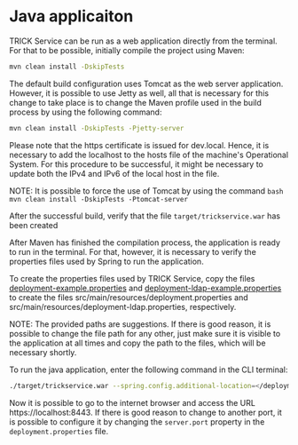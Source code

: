 # Java applicaiton

TRICK Service can be run as a web application directly from the terminal. For that to be possible, initially compile the project using Maven:

```bash
mvn clean install -DskipTests
```

The default build configuration uses Tomcat as the web server application. However, it is possible to use Jetty as well, all that is necessary for this change to take place is to change the Maven profile used in the build process by using the following command:

```bash
mvn clean install -DskipTests -Pjetty-server
```

Please note that the https certificate is issued for dev.local. Hence, it is necessary to add the localhost to the hosts file of the machine's Operational System. For this procedure to be successful, it might be necessary to update both the IPv4 and IPv6 of the local host in the file.

NOTE: It is possible to force the use of Tomcat by using the command ```bash mvn clean install -DskipTests -Ptomcat-server```

After the successful build, verify that the file ```target/trickservice.war``` has been created

After Maven has finished the compilation process, the application is ready to run in the terminal. For that, however, it is necessary to verify the properties files used by Spring to run the application. 

To create the properties files used by TRICK Service, copy the files [deployment-example.properties](src/main/resources/deployment-example.properties) and [deployment-ldap-example.properties](src/main/resources/deployment-ldap-example.properties) to create the files src/main/resources/deployment.properties and src/main/resources/deployment-ldap.properties, respectively.

NOTE: The provided paths are suggestions. If there is good reason, it is possible to change the file path for any other, just make sure it is visible to the application at all times and copy the path to the files, which will be necessary shortly.

To run the java application, enter the following command in the CLI terminal:

```bash
./target/trickservice.war --spring.config.additional-location=</deployment-ldap.properties file path>,</deployment.properties file path>
```

Now it is possible to go to the internet browser and access the URL https://localhost:8443. If there is good reason to change to another port, it is possible to configure it by changing the ```server.port``` property in the ```deployment.properties``` file.